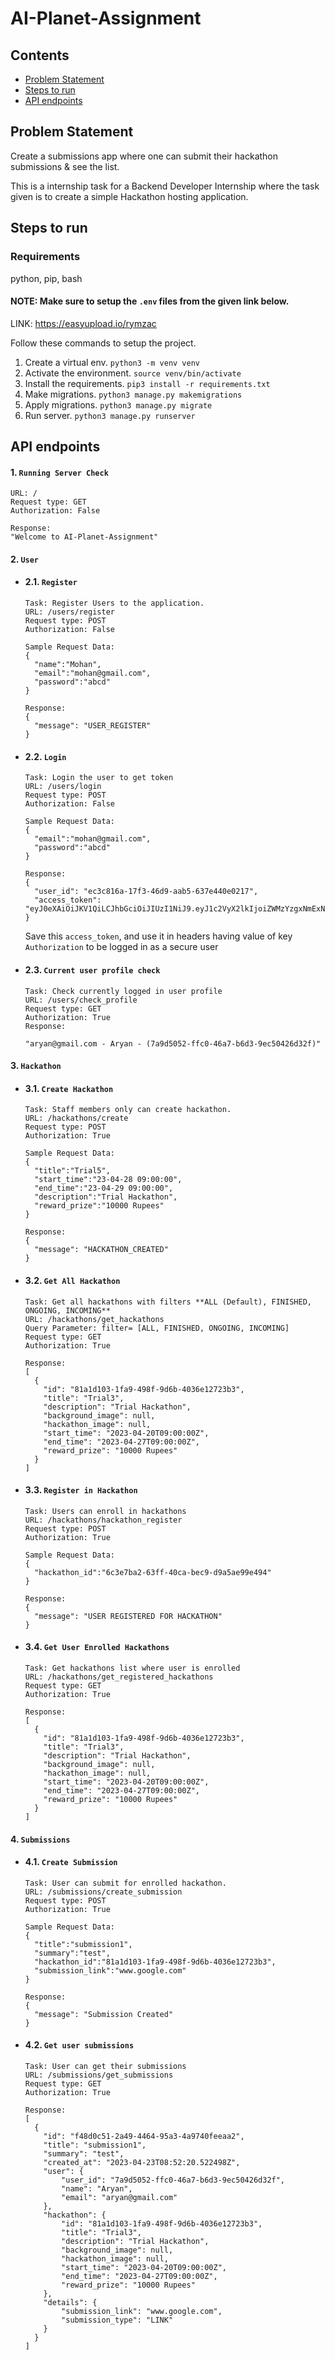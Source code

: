# AI-Planet-Assignment

## Contents
- [Problem Statement](#problem-statement)
- [Steps to run](#steps-to-run)
- [API endpoints](#api-endpoints)

## Problem Statement
Create a submissions app where one can submit their hackathon submissions & see the list. 

This is a internship task for a Backend Developer Internship where the task given is to create a simple Hackathon hosting application.

## Steps to run

### Requirements
python, pip, bash
#### NOTE: Make sure to setup the `.env` files from the given link below.
LINK: https://easyupload.io/rymzac

Follow these commands to setup the project.
1) Create a virtual env. ``python3 -m venv venv``
2) Activate the environment. ``source venv/bin/activate``
3) Install the requirements. ``pip3 install -r requirements.txt``
4) Make migrations. ``python3 manage.py makemigrations``
5) Apply migrations. ``python3 manage.py migrate``
6) Run server. ``python3 manage.py runserver``

## API endpoints

#### 1. `Running Server Check`
```
URL: /
Request type: GET
Authorization: False

Response:
"Welcome to AI-Planet-Assignment"
```

#### 2. `User`

- #### 2.1. `Register`
    ```
    Task: Register Users to the application.
    URL: /users/register
    Request type: POST
    Authorization: False
    
    Sample Request Data:
    {
      "name":"Mohan",
      "email":"mohan@gmail.com",
      "password":"abcd"
    }
    
    Response:
    {
      "message": "USER_REGISTER"
    }
    ```


- #### 2.2. `Login`
    ```
    Task: Login the user to get token
    URL: /users/login
    Request type: POST
    Authorization: False
    
    Sample Request Data:
    {
      "email":"mohan@gmail.com",
      "password":"abcd"
    }
    
    Response:
    {
      "user_id": "ec3c816a-17f3-46d9-aab5-637e440e0217",
      "access_token": "eyJ0eXAiOiJKV1QiLCJhbGciOiJIUzI1NiJ9.eyJ1c2VyX2lkIjoiZWMzYzgxNmExN2YzNDZkOWFhYjU2MzdlNDQwZTAyMTciLCJleHAiOjE2ODQ4MzQzNzF9.JhUUGX_4z2CaOIeWHM9fp_0PRRnA9xGhmS4yi24kbTk"
    }
    ```
    Save this ``access_token``, and use it in headers having value of key ``Authorization`` to be logged in as a secure user

- #### 2.3. `Current user profile check`
    ```
    Task: Check currently logged in user profile
    URL: /users/check_profile
    Request type: GET
    Authorization: True
    Response:
    
    "aryan@gmail.com - Aryan - (7a9d5052-ffc0-46a7-b6d3-9ec50426d32f)"
    ```

#### 3. `Hackathon`

- #### 3.1. `Create Hackathon`
    ```
    Task: Staff members only can create hackathon.
    URL: /hackathons/create
    Request type: POST
    Authorization: True
    
    Sample Request Data:
    {
      "title":"Trial5",
      "start_time":"23-04-28 09:00:00",
      "end_time":"23-04-29 09:00:00",
      "description":"Trial Hackathon",
      "reward_prize":"10000 Rupees"
    }
    
    Response:
    {
      "message": "HACKATHON_CREATED"
    }
    ```
    
 - #### 3.2. `Get All Hackathon`
    ```
    Task: Get all hackathons with filters **ALL (Default), FINISHED, ONGOING, INCOMING**
    URL: /hackathons/get_hackathons
    Query Parameter: filter= [ALL, FINISHED, ONGOING, INCOMING]
    Request type: GET
    Authorization: True
    
    Response:
    [
      {
        "id": "81a1d103-1fa9-498f-9d6b-4036e12723b3",
        "title": "Trial3",
        "description": "Trial Hackathon",
        "background_image": null,
        "hackathon_image": null,
        "start_time": "2023-04-20T09:00:00Z",
        "end_time": "2023-04-27T09:00:00Z",
        "reward_prize": "10000 Rupees"
      }
    ]
    ```
    
- #### 3.3. `Register in Hackathon`
    ```
    Task: Users can enroll in hackathons
    URL: /hackathons/hackathon_register
    Request type: POST
    Authorization: True
    
    Sample Request Data:
    {
      "hackathon_id":"6c3e7ba2-63ff-40ca-bec9-d9a5ae99e494"
    }
    
    Response:
    {
      "message": "USER REGISTERED FOR HACKATHON"
    }
    ```

- #### 3.4. `Get User Enrolled Hackathons`
    ```
    Task: Get hackathons list where user is enrolled
    URL: /hackathons/get_registered_hackathons
    Request type: GET
    Authorization: True
    
    Response:
    [
      {
        "id": "81a1d103-1fa9-498f-9d6b-4036e12723b3",
        "title": "Trial3",
        "description": "Trial Hackathon",
        "background_image": null,
        "hackathon_image": null,
        "start_time": "2023-04-20T09:00:00Z",
        "end_time": "2023-04-27T09:00:00Z",
        "reward_prize": "10000 Rupees"
      }
    ]
    ```
    
#### 4. `Submissions`

- #### 4.1. `Create Submission`
    ```
    Task: User can submit for enrolled hackathon.
    URL: /submissions/create_submission
    Request type: POST
    Authorization: True
    
    Sample Request Data:
    {
      "title":"submission1",
      "summary":"test",
      "hackathon_id":"81a1d103-1fa9-498f-9d6b-4036e12723b3",
      "submission_link":"www.google.com"
    }
    
    Response:
    {
      "message": "Submission Created"
    }
    ```
    
- #### 4.2. `Get user submissions`
    ```
    Task: User can get their submissions
    URL: /submissions/get_submissions
    Request type: GET 
    Authorization: True
    
    Response:
    [
      {
        "id": "f48d0c51-2a49-4464-95a3-4a9740feeaa2",
        "title": "submission1",
        "summary": "test",
        "created_at": "2023-04-23T08:52:20.522498Z",
        "user": {
            "user_id": "7a9d5052-ffc0-46a7-b6d3-9ec50426d32f",
            "name": "Aryan",
            "email": "aryan@gmail.com"
        },
        "hackathon": {
            "id": "81a1d103-1fa9-498f-9d6b-4036e12723b3",
            "title": "Trial3",
            "description": "Trial Hackathon",
            "background_image": null,
            "hackathon_image": null,
            "start_time": "2023-04-20T09:00:00Z",
            "end_time": "2023-04-27T09:00:00Z",
            "reward_prize": "10000 Rupees"
        },
        "details": {
            "submission_link": "www.google.com",
            "submission_type": "LINK"
        }
      }
    ]
    ```
